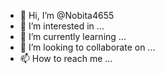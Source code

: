 - 👋 Hi, I’m @Nobita4655
- 👀 I’m interested in ...
- 🌱 I’m currently learning ...
- 💞️ I’m looking to collaborate on ...
- 📫 How to reach me ...

<!---
Nobita4655/Nobita4655 is a ✨ special ✨ repository because its `README.md` (this file) appears on your GitHub profile.
You can click the Preview link to take a look at your changes.
--->
